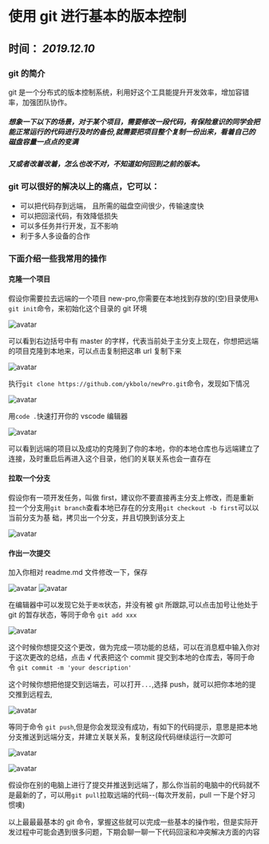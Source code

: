 # 使用 git 进行基本的版本控制

## 时间： _2019.12.10_

### git 的简介

git 是一个分布式的版本控制系统，利用好这个工具能提升开发效率，增加容错率，加强团队协作。

##### 想象一下以下的场景，对于某个项目，需要修改一段代码，有保险意识的同学会把能正常运行的代码进行及时的备份,就需要把项目整个复制一份出来，看着自己的磁盘容量一点点的变满

##### 又或者改着改着，怎么也改不对，不知道如何回到之前的版本。

### git 可以很好的解决以上的痛点，它可以：

- 可以把代码存到远端， 且所需的磁盘空间很少，传输速度快
- 可以把回滚代码，有效降低损失
- 可以多任务并行开发，互不影响
- 利于多人多设备的合作

### 下面介绍一些我常用的操作

#### 克隆一个项目

假设你需要拉去远端的一个项目 new-pro,你需要在本地找到存放的(空)目录使用`λ git init`命令，来初始化这个目录的 git 环境

![avatar](http://112.124.56.144/assets/techs-images/1/1.bmp)

可以看到右边括号中有 master 的字样，代表当前处于主分支上现在，你想把远端的项目克隆到本地来，可以点击复制把这串 url 复制下来

![avatar](http://112.124.56.144/assets/techs-images/1/2.bmp)

执行`git clone https://github.com/ykbolo/newPro.git`命令，发现如下情况

![avatar](http://112.124.56.144/assets/techs-images/1/3.bmp)

用`code .`快速打开你的 vscode 编辑器

![avatar](http://112.124.56.144/assets/techs-images/1/4.bmp)

可以看到远端的项目以及成功的克隆到了你的本地，你的本地仓库也与远端建立了连接，及时重启后再进入这个目录，他们的关联关系也会一直存在

#### 拉取一个分支

假设你有一项开发任务，叫做 first，建议你不要直接再主分支上修改，而是重新拉一个分支用`git branch`查看本地已存在的分支用`git checkout -b first`可以以当前分支为基
础，拷贝出一个分支，并且切换到该分支上

![avatar](http://112.124.56.144/assets/techs-images/1/5.bmp)

#### 作出一次提交

加入你相对 readme.md 文件修改一下，保存

![avatar](http://112.124.56.144/assets/techs-images/1/6.bmp) ![avatar](http://112.124.56.144/assets/techs-images/1/7.bmp)

在编辑器中可以发现它处于`更改`状态，并没有被 git 所跟踪,可以点击加号让他处于 git 的暂存状态，等同于命令 `git add xxx`

![avatar](http://112.124.56.144/assets/techs-images/1/8.bmp)

这个时候你想提交这个更改，做为完成一项功能的总结，可以在消息框中输入你对于这次更改的总结，点击 √ 代表把这个 commit 提交到本地的仓库去，等同于命令
`git commit -m 'your description'`

这个时候你想把他提交到远端去，可以打开`...`,选择 push，就可以把你本地的提交推到远程去,

![avatar](http://112.124.56.144/assets/techs-images/1/9.bmp)

等同于命令 `git push`,但是你会发现没有成功，有如下的代码提示，意思是把本地分支推送到远端分支，并建立关联关系，复制这段代码继续运行一次即可

![avatar](http://112.124.56.144/assets/techs-images/1/10.bmp)

![avatar](http://112.124.56.144/assets/techs-images/1/11.bmp)

假设你在别的电脑上进行了提交并推送到远端了，那么你当前的电脑中的代码就不是最新的了，可以用`git pull`拉取远端的代码--(每次开发前，pull 一下是个好习惯噢)

以上最最最基本的 git 命令，掌握这些就可以完成一些基本的操作啦，但是实际开发过程中可能会遇到很多问题，下期会聊一聊一下代码回滚和冲突解决方面的内容
